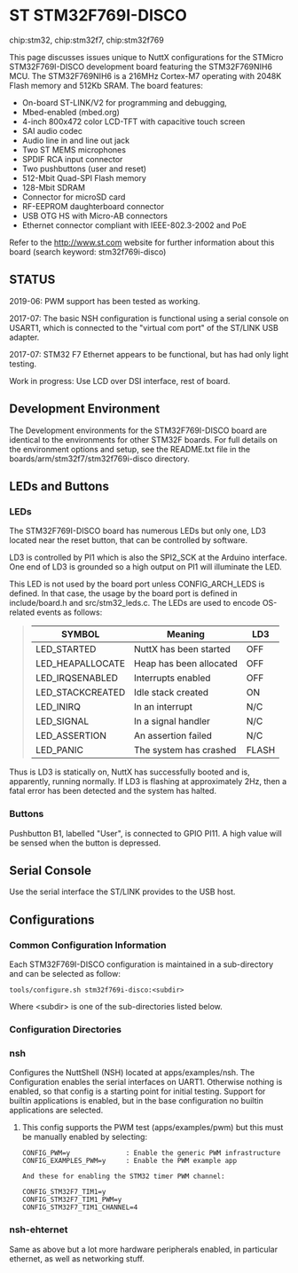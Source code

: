 # ST STM32F769I-DISCO

<div class="tags">

chip:stm32, chip:stm32f7, chip:stm32f769

</div>

This page discusses issues unique to NuttX configurations for the
STMicro STM32F769I-DISCO development board featuring the STM32F769NIH6
MCU. The STM32F769NIH6 is a 216MHz Cortex-M7 operating with 2048K Flash
memory and 512Kb SRAM. The board features:

  - On-board ST-LINK/V2 for programming and debugging,
  - Mbed-enabled (mbed.org)
  - 4-inch 800x472 color LCD-TFT with capacitive touch screen
  - SAI audio codec
  - Audio line in and line out jack
  - Two ST MEMS microphones
  - SPDIF RCA input connector
  - Two pushbuttons (user and reset)
  - 512-Mbit Quad-SPI Flash memory
  - 128-Mbit SDRAM
  - Connector for microSD card
  - RF-EEPROM daughterboard connector
  - USB OTG HS with Micro-AB connectors
  - Ethernet connector compliant with IEEE-802.3-2002 and PoE

Refer to the <http://www.st.com> website for further information about
this board (search keyword: stm32f769i-disco)

## STATUS

2019-06: PWM support has been tested as working.

2017-07: The basic NSH configuration is functional using a serial
console on USART1, which is connected to the "virtual com port" of the
ST/LINK USB adapter.

2017-07: STM32 F7 Ethernet appears to be functional, but has had only
light testing.

Work in progress: Use LCD over DSI interface, rest of board.

## Development Environment

The Development environments for the STM32F769I-DISCO board are
identical to the environments for other STM32F boards. For full details
on the environment options and setup, see the README.txt file in the
boards/arm/stm32f7/stm32f769i-disco directory.

## LEDs and Buttons

### LEDs

The STM32F769I-DISCO board has numerous LEDs but only one, LD3 located
near the reset button, that can be controlled by software.

LD3 is controlled by PI1 which is also the SPI2\_SCK at the Arduino
interface. One end of LD3 is grounded so a high output on PI1 will
illuminate the LED.

This LED is not used by the board port unless CONFIG\_ARCH\_LEDS is
defined. In that case, the usage by the board port is defined in
include/board.h and src/stm32\_leds.c. The LEDs are used to encode
OS-related events as follows:

> 
> 
> | SYMBOL            | Meaning                 | LD3   |
> | ----------------- | ----------------------- | ----- |
> | LED\_STARTED      | NuttX has been started  | OFF   |
> | LED\_HEAPALLOCATE | Heap has been allocated | OFF   |
> | LED\_IRQSENABLED  | Interrupts enabled      | OFF   |
> | LED\_STACKCREATED | Idle stack created      | ON    |
> | LED\_INIRQ        | In an interrupt         | N/C   |
> | LED\_SIGNAL       | In a signal handler     | N/C   |
> | LED\_ASSERTION    | An assertion failed     | N/C   |
> | LED\_PANIC        | The system has crashed  | FLASH |
> 

Thus is LD3 is statically on, NuttX has successfully booted and is,
apparently, running normally. If LD3 is flashing at approximately 2Hz,
then a fatal error has been detected and the system has halted.

### Buttons

Pushbutton B1, labelled "User", is connected to GPIO PI11. A high value
will be sensed when the button is depressed.

## Serial Console

Use the serial interface the ST/LINK provides to the USB host.

## Configurations

### Common Configuration Information

Each STM32F769I-DISCO configuration is maintained in a sub-directory and
can be selected as follow:

    tools/configure.sh stm32f769i-disco:<subdir>

Where \<subdir\> is one of the sub-directories listed below.

### Configuration Directories

### nsh

Configures the NuttShell (NSH) located at apps/examples/nsh. The
Configuration enables the serial interfaces on UART1. Otherwise nothing
is enabled, so that config is a starting point for initial testing.
Support for builtin applications is enabled, but in the base
configuration no builtin applications are selected.

1.  This config supports the PWM test (apps/examples/pwm) but this must
    be manually enabled by selecting:
    
        CONFIG_PWM=y              : Enable the generic PWM infrastructure
        CONFIG_EXAMPLES_PWM=y     : Enable the PWM example app
        
        And these for enabling the STM32 timer PWM channel:
        
        CONFIG_STM32F7_TIM1=y
        CONFIG_STM32F7_TIM1_PWM=y
        CONFIG_STM32F7_TIM1_CHANNEL=4

### nsh-ehternet

Same as above but a lot more hardware peripherals enabled, in particular
ethernet, as well as networking stuff.
